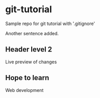 # git-tutorial

Sample repo for git tutorial with '.gitignore'

Another sentence added.

## Header level 2

Live preview of changes

## Hope to learn

Web development
